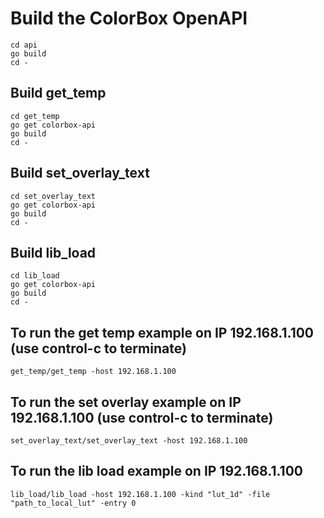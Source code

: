 # Build the ColorBox OpenAPI
```
cd api
go build
cd -
```

## Build get_temp
```
cd get_temp
go get colorbox-api
go build
cd -
```

## Build set_overlay_text
```
cd set_overlay_text
go get colorbox-api
go build
cd -
```

## Build lib_load
```
cd lib_load
go get colorbox-api
go build
cd -
```

## To run the get temp example on IP 192.168.1.100 (use control-c to terminate)
```
get_temp/get_temp -host 192.168.1.100
```

## To run the set overlay example on IP 192.168.1.100 (use control-c to terminate)
```
set_overlay_text/set_overlay_text -host 192.168.1.100
```

## To run the lib load example on IP 192.168.1.100
```
lib_load/lib_load -host 192.168.1.100 -kind "lut_1d" -file "path_to_local_lut" -entry 0 
```